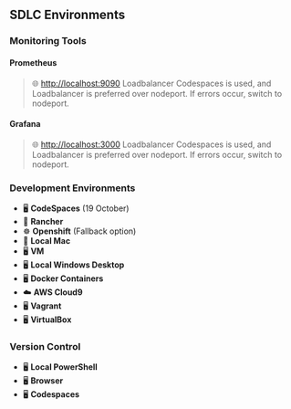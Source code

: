 
## SDLC Environments

### Monitoring Tools

#### Prometheus
> 🌐 [http://localhost:9090](http://localhost:9090)
> Loadbalancer
> Codespaces is used, and Loadbalancer is preferred over nodeport. If errors occur, switch to nodeport.

#### Grafana
> 🌐 [http://localhost:3000](http://localhost:3000)
> Loadbalancer
> Codespaces is used, and Loadbalancer is preferred over nodeport. If errors occur, switch to nodeport.

### Development Environments
- 🖥️ **CodeSpaces** (19 October)
- 🚜 **Rancher**
- ☸️ **Openshift** (Fallback option)
- 🍏 **Local Mac**
- 🖥️ **VM**
- 🖥️ **Local Windows Desktop**
- 🖥️ **Docker Containers**
- ☁️ **AWS Cloud9**
- 🖥️ **Vagrant**
- 🖥️ **VirtualBox**

### Version Control
- 🖥️ **Local PowerShell**
- 🖥️ **Browser**
- 🖥️ **Codespaces**
